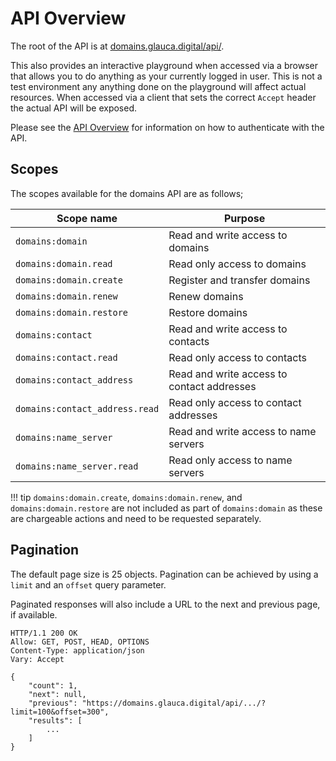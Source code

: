 # API Overview

The root of the API is at [domains.glauca.digital/api/](https://domains.test.glauca.digital/api/).

This also provides an interactive playground when accessed via a browser that allows you to
do anything as your currently logged in user. This is not a test environment any anything
done on the playground will affect actual resources. When accessed via a client that sets
the correct `Accept` header the actual API will be exposed.

Please see the [API Overview](/api) for information on how to authenticate with the API.

## Scopes

The scopes available for the domains API are as follows;

Scope name | Purpose
--- | ---
`domains:domain` | Read and write access to domains
`domains:domain.read` | Read only access to domains
`domains:domain.create` | Register and transfer domains
`domains:domain.renew` | Renew domains
`domains:domain.restore` | Restore domains
`domains:contact` | Read and write access to contacts
`domains:contact.read` | Read only access to contacts
`domains:contact_address` | Read and write access to contact addresses 
`domains:contact_address.read` | Read only access to contact addresses
`domains:name_server` | Read and write access to name servers
`domains:name_server.read` | Read only access to name servers

!!! tip
    `domains:domain.create`, `domains:domain.renew`, and `domains:domain.restore` are
     not included as part of `domains:domain` as these are chargeable actions and need to
     be requested separately.
     
## Pagination

The default page size is 25 objects. Pagination can be achieved by using a `limit`
and an `offset` query parameter.

Paginated responses will also include a URL to the next and previous page, if available.

```http
HTTP/1.1 200 OK
Allow: GET, POST, HEAD, OPTIONS
Content-Type: application/json
Vary: Accept

{
    "count": 1,
    "next": null,
    "previous": "https://domains.glauca.digital/api/.../?limit=100&offset=300",
    "results": [
        ...
    ]
}
```